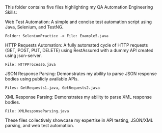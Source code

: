 This folder contains five files highlighting my QA Automation Engineering Skills:

Web Test Automation: A simple and concise test automation script using Java, Selenium, and TestNG.

    Folder: SeleniumPractice -> File: Example5.java   

HTTP Requests Automation: A fully automated cycle of HTTP requests (GET, POST, PUT, DELETE) using RestAssured with a dummy API created using json-server.

    File: HTTPProcess6.java
  
JSON Response Parsing: Demonstrates my ability to parse JSON response bodies using publicly available APIs.

    Files: GetRequests1.java, GetRequests2.java

XML Response Parsing: Demonstrates my ability to parse XML response bodies.

    File: XMLResponseParsing.java
    
These files collectively showcase my expertise in API testing, JSON/XML parsing, and web test automation.
